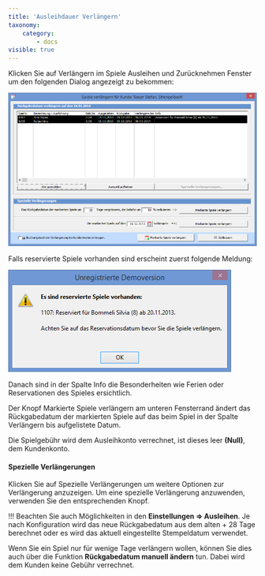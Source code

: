 ```yaml
---
title: 'Ausleihdauer Verlängern'
taxonomy:
    category:
        - docs
visible: true
---
```


Klicken Sie auf <span class="btn-lupo">Verlängern</span> im Spiele Ausleihen und Zurücknehmen Fenster um den folgenden Dialog angezeigt zu bekommen:

![spiele-verlaengern](../../images/spiele-verlaengern.png)

Falls reservierte Spiele vorhanden sind erscheint zuerst folgende Meldung:

![reservierte-spiele-vorhanden](../../images/reservierte-spiele-vorhanden.png)

Danach sind in der Spalte Info die Besonderheiten wie Ferien oder Reservationen des Spieles ersichtlich.

Der Knopf <span class="btn-lupo">Markierte Spiele verlängern</span> am unteren Fensterrand ändert das Rückgabedatum der markierten Spiele auf das beim Spiel in der Spalte Verlängern bis aufgelistete Datum.

Die Spielgebühr wird dem Ausleihkonto verrechnet, ist dieses leer **(Null)**, dem Kundenkonto.

#### Spezielle Verlängerungen

Klicken Sie auf <span class="btn-lupo">Spezielle Verlängerungen</span> um weitere Optionen zur Verlängerung anzuzeigen. Um eine spezielle Verlängerung anzuwenden, verwenden Sie den entsprechenden Knopf.

!!! Beachten Sie auch Möglichkeiten in den **Einstellungen => Ausleihen**. Je nach Konfiguration wird das neue Rückgabedatum aus dem alten + 28 Tage berechnet oder es wird das aktuell eingestellte Stempeldatum verwendet.

Wenn Sie ein Spiel nur für wenige Tage verlängern wollen, können Sie dies auch über die Funktion **Rückgabedatum manuell ändern** tun. Dabei wird dem Kunden keine Gebühr verrechnet.
